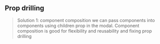 ## Prop drilling

> Solution 1: component composition
> we can pass components into components using children prop in the modal.
> Component composition is good for flexibility and reusability and fixing prop drilling
